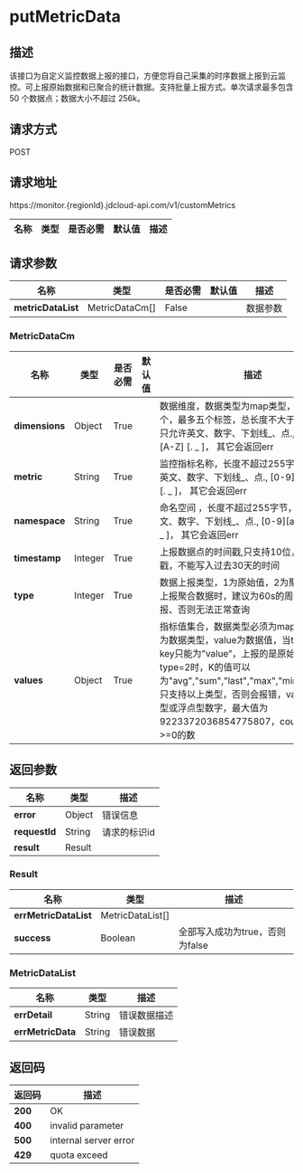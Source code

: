 # putMetricData


## 描述
该接口为自定义监控数据上报的接口，方便您将自己采集的时序数据上报到云监控。可上报原始数据和已聚合的统计数据。支持批量上报方式。单次请求最多包含 50 个数据点；数据大小不超过 256k。

## 请求方式
POST

## 请求地址
https://monitor.{regionId}.jdcloud-api.com/v1/customMetrics

|名称|类型|是否必需|默认值|描述|
|---|---|---|---|---|

## 请求参数
|名称|类型|是否必需|默认值|描述|
|---|---|---|---|---|
|**metricDataList**|MetricDataCm[]|False| |数据参数|

### MetricDataCm
|名称|类型|是否必需|默认值|描述|
|---|---|---|---|---|
|**dimensions**|Object|True| |数据维度，数据类型为map类型，支持最少一个，最多五个标签，总长度不大于255字节，只允许英文、数字、下划线_、点., [0-9][a-z] [A-Z] [. _ ]，  其它会返回err|
|**metric**|String|True| |监控指标名称，长度不超过255字节，只允许英文、数字、下划线_、点.,  [0-9][a-z] [A-Z] [. _ ]， 其它会返回err|
|**namespace**|String|True| |命名空间 ，长度不超过255字节，只允许英文、数字、下划线_、点., [0-9][a-z] [A-Z] [. _ ]，  其它会返回err|
|**timestamp**|Integer|True| |上报数据点的时间戳,只支持10位，秒级时间戳，不能写入过去30天的时间|
|**type**|Integer|True| |数据上报类型，1为原始值，2为聚合数据。当上报聚合数据时，建议为60s的周期时行上报、否则无法正常查询|
|**values**|Object|True| |指标值集合，数据类型必须为map类型，key为数据类型，value为数据值，当type=1时，key只能为”value”，上报的是原始值，当type=2时，K的值可以为"avg","sum","last","max","min","count"，只支持以上类型，否则会报错，value内容为整型或浮点型数字，最大值为9223372036854775807，count只支持>=0的数|

## 返回参数
|名称|类型|描述|
|---|---|---|
|**error**|Object|错误信息|
|**requestId**|String|请求的标识id|
|**result**|Result| |


### Result
|名称|类型|描述|
|---|---|---|
|**errMetricDataList**|MetricDataList[]| |
|**success**|Boolean|全部写入成功为true，否则为false|
### MetricDataList
|名称|类型|描述|
|---|---|---|
|**errDetail**|String|错误数据描述|
|**errMetricData**|String|错误数据|

## 返回码
|返回码|描述|
|---|---|
|**200**|OK|
|**400**|invalid parameter|
|**500**|internal server error|
|**429**|quota exceed|
